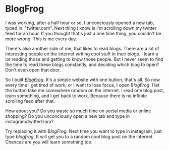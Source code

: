 # BlogFrog

I was working, after a half hour or so, I unconciously opened a new tab, typed in: "twitter.com".
Next thing I know is I'm scrolling down my twitter feed for an hour.
If you thought that's just a one time thing, you couldn't be more wrong.
This is me every day.

There's also another side of me, that likes to read blogs.
There are a lot of interesting people on the internet writing cool stuff in their blogs.
I learn a lot reading those and getting to know those people.
But I never seem to find the time to read these blogs constantly, and deciding which blog to open? Don't even open that door.

So I built [_BlogFrog_](http://blogfrog.ganji.blog).
It's a simple website with one button, that's all.
So now every time I get tired of work, or I want to lose focus, I open _BlogFrog_.
I let the button take me somewhere random on the internet. I read one blog post, learn something, and I get back to work. 
Because there is no infinite scrolling feed after that.

How about you?
Do you waste so much time on social media or online shopping?
Do you unconciously open a new tab and type in instagram/twitter/zara?

Try replacing it with _BlogFrog_.
Next time you want to type in instagram, just type _blogfrog_.
It will get you to a random cool blog post on the internet.
Chances are you will learn something too.